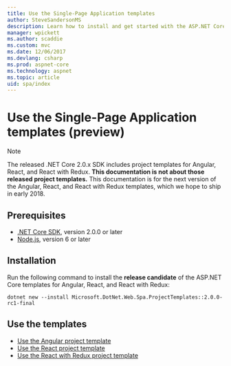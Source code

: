 ```yaml
---
title: Use the Single-Page Application templates
author: SteveSandersonMS
description: Learn how to install and get started with the ASP.NET Core Single-Page Application (SPA) preview project templates.
manager: wpickett
ms.author: scaddie
ms.custom: mvc
ms.date: 12/06/2017
ms.devlang: csharp
ms.prod: aspnet-core
ms.technology: aspnet
ms.topic: article
uid: spa/index
---
```

# Use the Single-Page Application templates (preview)

> [!NOTE]
> The released .NET Core 2.0.x SDK includes project templates for Angular, React, and React with Redux. **This documentation is not about those released project templates.** This documentation is for the next version of the Angular, React, and React with Redux templates, which we hope to ship in early 2018.

## Prerequisites

* [.NET Core SDK](https://www.microsoft.com/net/download), version 2.0.0 or later
* [Node.js](https://nodejs.org), version 6 or later

## Installation

Run the following command to install the **release candidate** of the ASP.NET Core templates for Angular, React, and React with Redux:

```console
dotnet new --install Microsoft.DotNet.Web.Spa.ProjectTemplates::2.0.0-rc1-final
```

## Use the templates

- [Use the Angular project template](xref:spa/angular)
- [Use the React project template](xref:spa/react)
- [Use the React with Redux project template](xref:spa/react-with-redux)
